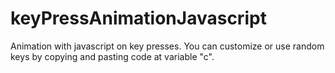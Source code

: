 # keyPressAnimationJavascript
Animation with javascript on key presses. You can customize or use random keys by copying and pasting code at variable "c".
